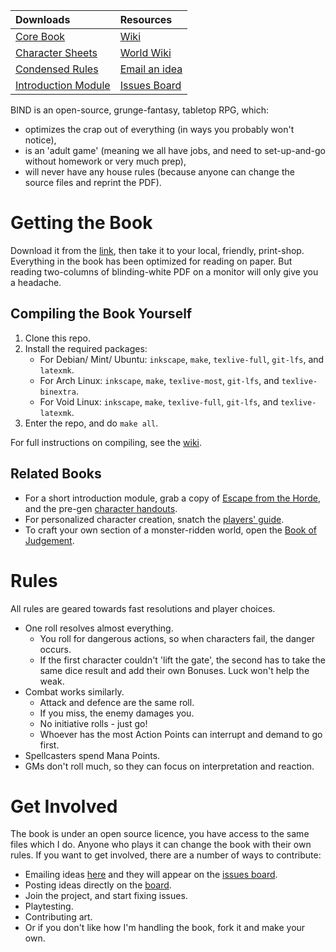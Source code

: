 |             Downloads                |         Resources             |
|:-------------------------------------|:------------------------------|
| [Core Book][core download]           | [Wiki][wiki]                  | 
| [Character Sheets][resources]        | [World Wiki][fenwiki]         |
| [Condensed Rules][rules summary]     | [Email an idea][issues email] |
| [Introduction Module][intro module]  | [Issues Board][board]         |


BIND is an open-source, grunge-fantasy, tabletop RPG, which:

- optimizes the crap out of everything (in ways you probably won't notice),
- is an 'adult game' (meaning we all have jobs, and need to set-up-and-go without homework or very much prep),
- will never have any house rules (because anyone can change the source files and reprint the PDF).

# Getting the Book

Download it from the [link][core download], then take it to your local, friendly, print-shop.
Everything in the book has been optimized for reading on paper.
But reading two-columns of blinding-white PDF on a monitor will only give you a headache.

## Compiling the Book Yourself

1. Clone this repo.
1. Install the required packages:
    * For Debian/ Mint/ Ubuntu: `inkscape`, `make`, `texlive-full`, `git-lfs`, and `latexmk`.
    * For Arch Linux: `inkscape`, `make`, `texlive-most`, `git-lfs`, and `texlive-binextra`.
    * For Void Linux: `inkscape`, `make`, `texlive-full`, `git-lfs`, and `texlive-latexmk`.
1. Enter the repo, and do `make all`.

For full instructions on compiling, see the [wiki](https://gitlab.com/bindrpg/core/-/wikis/dev/Compiling).

## Related Books

- For a short introduction module, grab a copy of [Escape from the Horde][intro module], and the pre-gen [character handouts][intro handouts].
- For personalized character creation, snatch the [players' guide][stories].
- To craft your own section of a monster-ridden world, open the [Book of Judgement][judgement].

# Rules

All rules are geared towards fast resolutions and player choices.

- One roll resolves almost everything.
    * You roll for dangerous actions, so when characters fail, the danger occurs.
    * If the first character couldn't 'lift the gate', the second has to take the same dice result and add their own Bonuses.  Luck won't help the weak.
- Combat works similarly.
    * Attack and defence are the same roll.
    * If you miss, the enemy damages you.
    * No initiative rolls - just go!
    * Whoever has the most Action Points can interrupt and demand to go first.
- Spellcasters spend Mana Points.
- GMs don't roll much, so they can focus on interpretation and reaction.

# Get Involved

The book is under an open source licence, you have access to the same files which I do.
Anyone who plays it can change the book with their own rules.
If you want to get involved, there are a number of ways to contribute:

- Emailing ideas [here][issues email] and they will appear on the [issues board][board].
- Posting ideas directly on the [board][board].
- Join the project, and start fixing issues.
- Playtesting.
- Contributing art.
- Or if you don't like how I'm handling the book, fork it and make your own.

[core download]: https://gitlab.com/bindrpg/core/-/jobs/artifacts/master/raw/core.pdf?job=build
[resources]: https://gitlab.com/bindrpg/config/-/jobs/artifacts/master/raw/resources.pdf?job=build
[wiki]: https://gitlab.com/bindrpg/core/-/wikis/home
[aif]: https://gitlab.com/bindrpg/aif
[cs]: https://gitlab.com/bindrpg/core/-/blob/ods/calc_cs/bind_cs.ods
[board]: https://gitlab.com/bindrpg/core/issues
[issues email]: mailto:incoming+bindrpg-core-16324687-issue-@incoming.gitlab.com
[rules summary]: https://gitlab.com/bindrpg/config/-/jobs/artifacts/master/raw/rules.pdf?job=build
[intro module]: https://gitlab.com/bindrpg/oneshot/-/jobs/artifacts/master/raw/oneshot_horde_escape.pdf?job=build
[intro handouts]: https://gitlab.com/bindrpg/oneshot/-/jobs/artifacts/master/raw/oneshot_handouts.pdf?job=build
[stories]: https://gitlab.com/bindrpg/stories/-/jobs/artifacts/master/raw/stories.pdf?job=build
[fenwiki]: https://gitlab.com/bindrpg/aif/-/wikis/home
[judgement]: https://gitlab.com/bindrpg/judgement/-/jobs/artifacts/master/raw/judgement.pdf?job=build


